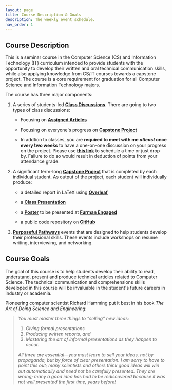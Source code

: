 ```yaml
---
layout: page
title: Course Description & Goals
description: The weekly event schedule.
nav_order: 1
---
```


## Course Description 

This is a seminar course in the Computer Science (CS) and Information Technology (IT) curriculum intended to provide students with the opportunity to develop their written and oral technical communication skills, while also applying knowledge from CS/IT courses towards a capstone project. The course is a core requirement for graduation for all Computer Science and Information Technology majors. 

The course has three major components:

1. A series of students-led **[Class Discussions](../class_discussions/)**. There are going to two types of class discussions:

    * Focusing on  **[Assigned Articles](../class_discussions/readings/)**

    * Focusing on everyone's progress on **[Capstone Project](../project/)** 

    * In addtion to classes, you are **required to meet with me _atleast_ once every two weeks** to have a one-on-one discussion on your progress on the project. Please use **[this link](https://calendly.com/ssultan-dpq/)** to schedule a time or just drop by. Failure to do so would result in deduction of points from your attendance grade.

2. A significant term-long **[Capstone Project](../project/)** that is completed by each individual student. As output of the project, each student will individually produce: 

    * a detailed report in LaTeX using **[Overleaf](https://overleaf.com/)**

    * a **[Class Presentation](https://docs.google.com/presentation/d/1y4OMQq9ChapHJF-cUaYQa6J7IUvhlgL5Z-AJ8MRbJis/edit?usp=sharing)**

    * a **[Poster](https://docs.google.com/presentation/d/12WyL8m-YKPqiJ7r9GkSo76Du0YdzAppPeT3xjPy1yj0/edit?usp=sharing)** to be presented at **[Furman Engaged](https://www.furman.edu/furman-engaged)**

    * a public code repository on **[GitHub](https://github.com/)**

3. **[Purposeful Pathways](../pathways/)** events that are designed to help students develop their professional skills. These events include workshops on resume writing, interviewing, and networking.

## Course Goals

 The goal of this course is to help students develop their ability to read, understand, present and produce technical articles related to Computer Science. The technical communication and comprehensions skills developed in this course will be invaluable in the student's future careers in industry or academia. 
 
Pioneering computer scientist Richard Hamming put it best in his book _The Art of Doing Science and Engineering_: 

> _You must master three things to “selling” new ideas:_
> 
> 1. _Giving formal presentations_
> 2. _Producing written reports, and_
> 3. _Mastering the art of informal presentations as they happen to occur._
> 
> _All three are essential—you must learn to sell your ideas, not by propaganda, but by force of clear presentation. I am sorry to have to point this out; many scientists and others think good ideas will win out automatically and need not be carefully presented. They are wrong; many a good idea has had to be rediscovered because it was not well presented the first time, years before!_

<!-- <p style="text-align: right;">Richard W. Hamming, <i>The Art of Doing Science and Engineering</i></p> -->
